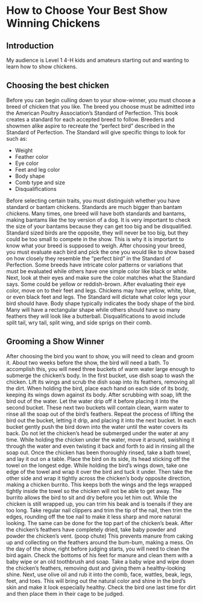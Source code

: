 # How to Choose Your Best Show Winning Chickens

## Introduction

My audience is Level 1 4-H kids and amateurs starting out and wanting to learn how to show chickens. 

## Choosing the best chicken

Before you can begin culling down to your show-winner, you must choose a breed of chicken that you like. The breed you choose must be admitted into the American Poultry Association’s Standard of Perfection. This book creates a standard for each accepted breed to follow. Breeders and showmen alike aspire to recreate the “perfect bird” described in the Standard of Perfection. The Standard will give specific things to look for such as:

* Weight
* Feather color 
* Eye color
* Feet and leg color
* Body shape
* Comb type and size
* Disqualifications

Before selecting certain traits, you must distinguish whether you have standard or bantam chickens. Standards are much bigger than bantam chickens. Many times, one breed will have both standards and bantams, making bantams like the toy version of a dog. It is very important to check the size of your bantams because they can get too big and be disqualified. Standard sized birds are the opposite, they will never be too big, but they could be too small to compete in the show. This is why it is important to know what your breed is supposed to weigh. After choosing your breed, you must evaluate each bird and pick the one you would like to show based on how closely they resemble the “perfect bird” in the Standard of Perfection. Some breeds have intricate color patterns or variations that must be evaluated while others have one simple color like black or white. Next, look at their eyes and make sure the color matches what the Standard says. Some could be yellow or reddish-brown. After evaluating their eye color, move on to their feet and legs. Chickens may have yellow, white, blue, or even black feet and legs. The Standard will dictate what color legs your bird should have. Body shape typically indicates the body shape of the bird. Many will have a rectangular shape while others should have so many feathers they will look like a butterball. Disqualifications to avoid include split tail, wry tail, split wing, and side sprigs on their comb.
 
 ## Grooming a Show Winner
 
 After choosing the bird you want to show, you will need to clean and groom it. About two weeks before the show, the bird will need a bath. To accomplish this, you will need three buckets of warm water large enough to submerge the chicken’s body. In the first bucket, use dish soap to wash the chicken. Lift its wings and scrub the dish soap into its feathers, removing all the dirt. When holding the bird, place each hand on each side of its body, keeping its wings down against its body. After scrubbing with soap, lift the bird out of the water. Let the water drip off it before placing it into the second bucket. These next two buckets will contain clean, warm water to rinse all the soap out of the bird’s feathers. Repeat the process of lifting the bird out the bucket, letting it drip, and placing it into the next bucket. In each bucket gently push the bird down into the water until the water covers its back. Do not let the chicken’s head be submerged under the water at any time. While holding the chicken under the water, move it around, swishing it through the water and even twisting it back and forth to aid in rinsing all the soap out. Once the chicken has been thoroughly rinsed, take a bath towel, and lay it out on a table. Place the bird on its side, its head sticking off the towel on the longest edge. While holding the bird’s wings down, take one edge of the towel and wrap it over the bird and tuck it under. Then take the other side and wrap it tightly across the chicken’s body opposite direction, making a chicken burrito. This keeps both the wings and the legs wrapped tightly inside the towel so the chicken will not be able to get away. The burrito allows the bird to sit and dry before you let him out. While the chicken is still wrapped up, you can trim his beak and is toenails if they are too long. Take regular nail clippers and trim the tip of the nail, then trim the edges, rounding off the toe nail to make it less sharp and more natural looking. The same can be done for the top part of the chicken’s beak. After the chicken’s feathers have completely dried, take baby powder and powder the chicken’s vent. (poop chute) This prevents manure from caking up and collecting on the feathers around the bum-bum, making a mess. On the day of the show, right before judging starts, you will need to clean the bird again. Check the bottoms of his feet for manure and clean them with a baby wipe or an old toothbrush and soap. Take a baby wipe and wipe down the chicken’s feathers, removing dust and giving them a healthy-looking shine. Next, use olive oil and rub it into the comb, face, wattles, beak, legs, feet, and toes. This will bring out the natural color and shine in the bird’s skin and make it look especially healthy. Check the bird one last time for dirt and then place them in their cage to be judged. 
